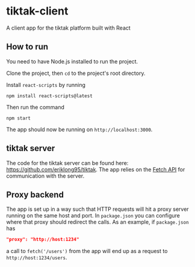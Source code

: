 # tiktak-client
A client app for the tiktak platform built with React

## How to run
You need to have Node.js installed to run the project.

Clone the project, then `cd` to the project's root directory. 

Install `react-scripts` by running
```
npm install react-scripts@latest
```

Then run the command
```
npm start
```
The app should now be running on `http://localhost:3000`.

## tiktak server
The code for the tiktak server can be found here: https://github.com/eriklong95/tiktak. The app
relies on the [Fetch API](https://developer.mozilla.org/en-US/docs/Web/API/Fetch_API) 
for communication with the server.

## Proxy backend
The app is set up in a way such that HTTP requests will hit a proxy server running on the same host
and port. In `package.json` you can configure where that proxy should redirect the calls. As an
example, if `package.json` has
```JSON
"proxy": "http://host:1234" 
```
a call to `fetch('/users')` from the app will end up as a request to `http://host:1234/users`.